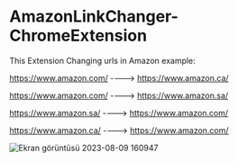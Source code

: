 ﻿# AmazonLinkChanger-ChromeExtension
This Extension Changing urls in Amazon example:

https://www.amazon.com/ ----> https://www.amazon.ca/

https://www.amazon.com/ ----> https://www.amazon.sa/

https://www.amazon.sa/  ----> https://www.amazon.com/

https://www.amazon.ca/  ----> https://www.amazon.com/

![Ekran görüntüsü 2023-08-09 160947](https://github.com/Kurtulusozturk/AmazonLinkChanger-ChromeExtension/assets/92689191/64295711-82df-460a-93ef-cc97d01f6b8b)
